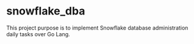 # snowflake_dba
This project purpose is to implement Snowflake database administration daily tasks over Go Lang.
